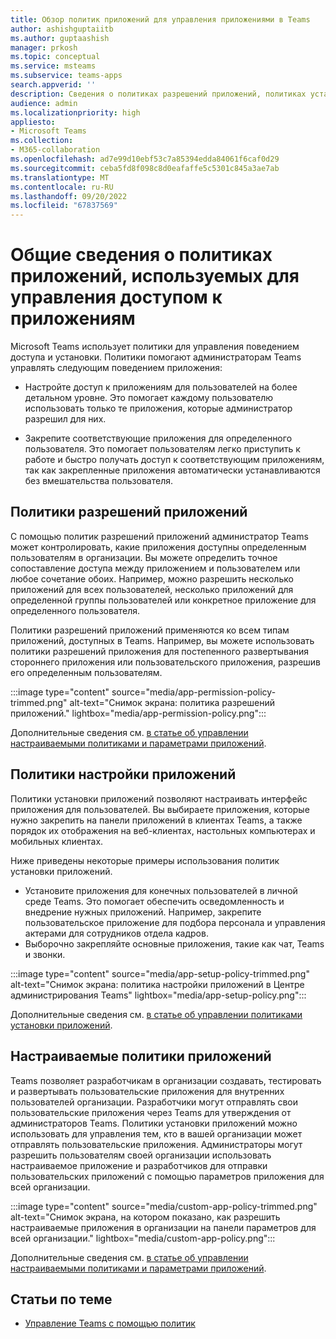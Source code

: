 ```yaml
---
title: Обзор политик приложений для управления приложениями в Teams
author: ashishguptaiitb
ms.author: guptaashish
manager: prkosh
ms.topic: conceptual
ms.service: msteams
ms.subservice: teams-apps
search.appverid: ''
description: Сведения о политиках разрешений приложений, политиках установки приложений и пользовательских политиках приложений, используемых для управления приложениями в Microsoft Teams.
audience: admin
ms.localizationpriority: high
appliesto:
- Microsoft Teams
ms.collection:
- M365-collaboration
ms.openlocfilehash: ad7e99d10ebf53c7a85394edda84061f6caf0d29
ms.sourcegitcommit: ceba5fd8f098c8d0eafaffe5c5301c845a3ae7ab
ms.translationtype: MT
ms.contentlocale: ru-RU
ms.lasthandoff: 09/20/2022
ms.locfileid: "67837569"
---
```

# <a name="overview-of-app-policies-used-to-manage-access-to-apps"></a>Общие сведения о политиках приложений, используемых для управления доступом к приложениям

Microsoft Teams использует политики для управления поведением доступа и установки. Политики помогают администраторам Teams управлять следующим поведением приложения:

* Настройте доступ к приложениям для пользователей на более детальном уровне. Это помогает каждому пользователю использовать только те приложения, которые администратор разрешил для них.

* Закрепите соответствующие приложения для определенного пользователя. Это помогает пользователям легко приступить к работе и быстро получать доступ к соответствующим приложениям, так как закрепленные приложения автоматически устанавливаются без вмешательства пользователя.

## <a name="app-permission-policies"></a>Политики разрешений приложений

С помощью политик разрешений приложений администратор Teams может контролировать, какие приложения доступны определенным пользователям в организации. Вы можете определить точное сопоставление доступа между приложением и пользователем или любое сочетание обоих. Например, можно разрешить несколько приложений для всех пользователей, несколько приложений для определенной группы пользователей или конкретное приложение для определенного пользователя.

Политики разрешений приложений применяются ко всем типам приложений, доступных в Teams. Например, вы можете использовать политики разрешений приложения для постепенного развертывания стороннего приложения или пользовательского приложения, разрешив его определенным пользователям.

:::image type="content" source="media/app-permission-policy-trimmed.png" alt-text="Снимок экрана: политика разрешений приложений." lightbox="media/app-permission-policy.png":::

Дополнительные сведения см. [в статье об управлении настраиваемыми политиками и параметрами приложений](teams-app-permission-policies.md).

## <a name="app-setup-policies"></a>Политики настройки приложений

Политики установки приложений позволяют настраивать интерфейс приложения для пользователей. Вы выбираете приложения, которые нужно закрепить на панели приложений в клиентах Teams, а также порядок их отображения на веб-клиентах, настольных компьютерах и мобильных клиентах.

Ниже приведены некоторые примеры использования политик установки приложений.

* Установите приложения для конечных пользователей в личной среде Teams. Это помогает обеспечить осведомленность и внедрение нужных приложений. Например, закрепите пользовательское приложение для подбора персонала и управления актерами для сотрудников отдела кадров.
* Выборочно закрепляйте основные приложения, такие как чат, Teams и звонки.

:::image type="content" source="media/app-setup-policy-trimmed.png" alt-text="Снимок экрана: политика настройки приложений в Центре администрирования Teams" lightbox="media/app-setup-policy.png":::

Дополнительные сведения см. [в статье об управлении политиками установки приложений](teams-app-setup-policies.md).

## <a name="custom-app-policies"></a>Настраиваемые политики приложений

Teams позволяет разработчикам в организации создавать, тестировать и развертывать пользовательские приложения для внутренних пользователей организации. Разработчики могут отправлять свои пользовательские приложения через Teams для утверждения от администраторов Teams. Политики установки приложений можно использовать для управления тем, кто в вашей организации может отправлять пользовательские приложения. Администраторы могут разрешить пользователям своей организации использовать настраиваемое приложение и разработчиков для отправки пользовательских приложений с помощью параметров приложения для всей организации.

:::image type="content" source="media/custom-app-policy-trimmed.png" alt-text="Снимок экрана, на котором показано, как разрешить настраиваемые приложения в организации на панели параметров для всей организации." lightbox="media/custom-app-policy.png":::

Дополнительные сведения см. [в статье об управлении настраиваемыми политиками и параметрами приложений](teams-custom-app-policies-and-settings.md).

## <a name="related-articles"></a>Статьи по теме

* [Управление Teams с помощью политик](manage-teams-with-policies.md)
